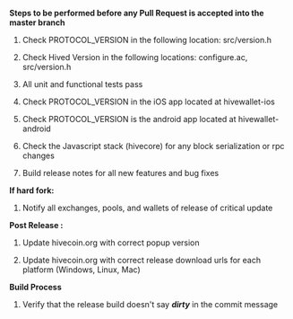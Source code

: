 **Steps to be performed before any Pull Request is accepted into the master branch**

  1. Check PROTOCOL_VERSION in the following location: src/version.h

  2. Check Hived Version in the following locations: configure.ac, src/version.h

  3. All unit and functional tests pass

  4. Check PROTOCOL_VERSION in the iOS app located at hivewallet-ios

  5. Check PROTOCOL_VERSION is the android app located at hivewallet-android

  6. Check the Javascript stack (hivecore) for any block serialization or rpc changes
  
  7. Build release notes for all new features and bug fixes

**If hard fork:**

  1. Notify all exchanges, pools, and wallets of release of critical update

**Post Release :**

  1. Update hivecoin.org with correct popup version
  
  2. Update hivecoin.org with correct release download urls for each platform (Windows, Linux, Mac)

**Build Process**

  1. Verify that the release build doesn't say ***dirty*** in the commit message

